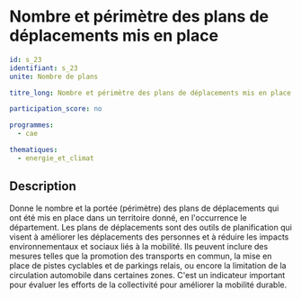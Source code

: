 # Nombre et périmètre des plans de déplacements mis en place

```yaml
id: s_23
identifiant: s_23
unite: Nombre de plans

titre_long: Nombre et périmètre des plans de déplacements mis en place

participation_score: no

programmes:
  - cae

thematiques:
  - energie_et_climat
```
## Description
Donne le nombre et la portée (périmètre) des plans de déplacements qui ont été mis en place dans un territoire donné, en l'occurrence le département. Les plans de déplacements sont des outils de planification qui visent à améliorer les déplacements des personnes et à réduire les impacts environnementaux et sociaux liés à la mobilité. Ils peuvent inclure des mesures telles que la promotion des transports en commun, la mise en place de pistes cyclables et de parkings relais, ou encore la limitation de la circulation automobile dans certaines zones. C'est un indicateur important pour évaluer les efforts de la collectivité pour améliorer la mobilité durable.
